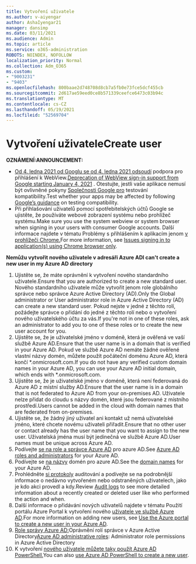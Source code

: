 ```yaml
---
title: Vytvoření uživatele
ms.author: v-aiyengar
author: AshaIyengar21
manager: dansimp
ms.date: 03/11/2021
ms.audience: Admin
ms.topic: article
ms.service: o365-administration
ROBOTS: NOINDEX, NOFOLLOW
localization_priority: Normal
ms.collection: Adm_O365
ms.custom:
- "9003231"
- "9403"
ms.openlocfilehash: 800baae2d748708d8cb7a5fb0e73fce5dcf455cb
ms.sourcegitcommit: 2d617ae59eed0ce8b571339ceefce6473c03b94c
ms.translationtype: MT
ms.contentlocale: cs-CZ
ms.lasthandoff: 05/19/2021
ms.locfileid: "52569704"
---
```

# <a name="create-user"></a><span data-ttu-id="6f8de-102">Vytvoření uživatele</span><span class="sxs-lookup"><span data-stu-id="6f8de-102">Create user</span></span>

<span data-ttu-id="6f8de-103">**OZNÁMENÍ:**</span><span class="sxs-lookup"><span data-stu-id="6f8de-103">**ANNOUNCEMENT:**</span></span>

- <span data-ttu-id="6f8de-104">[Od 4. ledna 2021 od Googlu se od 4. ledna 2021 odsoudí](/azure/active-directory/external-identities/google-federation#deprecation-of-webview-sign-in-support) podpora pro přihlášení k WebView.</span><span class="sxs-lookup"><span data-stu-id="6f8de-104">[Deprecation of WebView sign-in support from Google starting January 4, 2021](/azure/active-directory/external-identities/google-federation#deprecation-of-webview-sign-in-support) .</span></span> <span data-ttu-id="6f8de-105">Otestujte, jestli vaše aplikace nemusí být ovlivněné pokyny [Společnosti Google pro](https://go.microsoft.com/fwlink/?linkid=2157323) testování kompatibility.</span><span class="sxs-lookup"><span data-stu-id="6f8de-105">Test whether your apps may be affected by following [Google’s guidance](https://go.microsoft.com/fwlink/?linkid=2157323) on testing compatibility.</span></span>
- <span data-ttu-id="6f8de-106">Při přihlašování uživatelů pomocí spotřebitelských účtů Google se ujistěte, že používáte webové zobrazení systému nebo prohlížeč systému.</span><span class="sxs-lookup"><span data-stu-id="6f8de-106">Make sure you use the system webview or system browser when signing in your users with consumer Google accounts.</span></span> <span data-ttu-id="6f8de-107">Další informace najdete v tématu Problémy s přihlášením k aplikacím jenom [v prohlížeči Chrome.](/office365/troubleshoot/miscellaneous/chrome-behavior-affects-applications)</span><span class="sxs-lookup"><span data-stu-id="6f8de-107">For more information, see [Issues signing in to application(s) using Chrome browser only](/office365/troubleshoot/miscellaneous/chrome-behavior-affects-applications).</span></span>

<span data-ttu-id="6f8de-108">**Nemůžu vytvořit nového uživatele v adresáři Azure AD**</span><span class="sxs-lookup"><span data-stu-id="6f8de-108">**I can't create a new user in my Azure AD directory**</span></span>

1. <span data-ttu-id="6f8de-109">Ujistěte se, že máte oprávnění k vytvoření nového standardního uživatele.</span><span class="sxs-lookup"><span data-stu-id="6f8de-109">Ensure that you are authorized to create a new standard user.</span></span> <span data-ttu-id="6f8de-110">Nového standardního uživatele může vytvořit jenom role globálního správce nebo správce Azure Active Directory (AD).</span><span class="sxs-lookup"><span data-stu-id="6f8de-110">Only the Global administrator or User administrator role in Azure Active Directory (AD) can create a new standard user.</span></span> <span data-ttu-id="6f8de-111">Pokud nejste v jedné z těchto rolí, požádejte správce o přidání do jedné z těchto rolí nebo o vytvoření nového uživatelského účtu za vás.</span><span class="sxs-lookup"><span data-stu-id="6f8de-111">If you're not in one of these roles, ask an administrator to add you to one of these roles or to create the new user account for you.</span></span>
1. <span data-ttu-id="6f8de-112">Ujistěte se, že je uživatelské jméno v doméně, která je ověřená ve vaší službě Azure AD.</span><span class="sxs-lookup"><span data-stu-id="6f8de-112">Ensure that the user name is in a domain that is verified in your Azure AD.</span></span> <span data-ttu-id="6f8de-113">Pokud ve službě Azure AD nemáte žádné ověřené vlastní názvy domén, můžete použít počáteční doménu Azure AD, která končí \*.onmicrosoft.com.</span><span class="sxs-lookup"><span data-stu-id="6f8de-113">If you do not have any verified custom domain names in your Azure AD, you can use your Azure AD initial domain, which ends with \*.onmicrosoft.com.</span></span>
1. <span data-ttu-id="6f8de-114">Ujistěte se, že je uživatelské jméno v doméně, která není federovaná do Azure AD z místní služby AD.</span><span class="sxs-lookup"><span data-stu-id="6f8de-114">Ensure that the user name is in a domain that is not federated to Azure AD from your on-premises AD.</span></span> <span data-ttu-id="6f8de-115">Uživatele nelze přidat do cloudu s názvy domén, které jsou federované z místního prostředí.</span><span class="sxs-lookup"><span data-stu-id="6f8de-115">Users cannot be added in the cloud with domain names that are federated from on-premises.</span></span>
1. <span data-ttu-id="6f8de-116">Ujistěte se, že žádný jiný uživatel ani kontakt už nemá uživatelské jméno, které chcete novému uživateli přiřadit.</span><span class="sxs-lookup"><span data-stu-id="6f8de-116">Ensure that no other user or contact already has the user name that you want to assign to the new user.</span></span> <span data-ttu-id="6f8de-117">Uživatelská jména musí být jedinečná ve službě Azure AD.</span><span class="sxs-lookup"><span data-stu-id="6f8de-117">User names must be unique across Azure AD.</span></span>
1. <span data-ttu-id="6f8de-118">Podívejte [se na role a správce Azure AD](https://portal.azure.com/#blade/Microsoft_AAD_IAM/ActiveDirectoryMenuBlade/RolesAndAdministrators) pro azure AD.</span><span class="sxs-lookup"><span data-stu-id="6f8de-118">See [Azure AD roles and administrators](https://portal.azure.com/#blade/Microsoft_AAD_IAM/ActiveDirectoryMenuBlade/RolesAndAdministrators) for your Azure AD.</span></span>
1. <span data-ttu-id="6f8de-119">Podívejte se [na názvy](https://portal.azure.com/#blade/Microsoft_AAD_IAM/ActiveDirectoryMenuBlade/RolesAndAdministrators) domén pro azure AD.</span><span class="sxs-lookup"><span data-stu-id="6f8de-119">See the [domain names](https://portal.azure.com/#blade/Microsoft_AAD_IAM/ActiveDirectoryMenuBlade/RolesAndAdministrators) for your Azure AD.</span></span>
1. <span data-ttu-id="6f8de-120">Prohlédněte [si protokoly](https://portal.azure.com/#blade/Microsoft_AAD_IAM/ActiveDirectoryMenuBlade/RolesAndAdministrators) auditování a podívejte se na podrobnější informace o nedávno vytvořeném nebo odstraněných uživatelech, jako je kdo akci provedl a kdy.</span><span class="sxs-lookup"><span data-stu-id="6f8de-120">Review [Audit logs](https://portal.azure.com/#blade/Microsoft_AAD_IAM/ActiveDirectoryMenuBlade/RolesAndAdministrators) to see more detailed information about a recently created or deleted user like who performed the action and when.</span></span>
1. <span data-ttu-id="6f8de-121">Další informace o přidávání nových uživatelů najdete v tématu Použití portálu Azure Portal k vytvoření nového [uživatele ve službě Azure AD](/azure/active-directory/active-directory-users-create-azure-portal).</span><span class="sxs-lookup"><span data-stu-id="6f8de-121">For more information on adding new users, see [Use the Azure portal to create a new user in your Azure AD](/azure/active-directory/active-directory-users-create-azure-portal).</span></span>
1. <span data-ttu-id="6f8de-122">[Role správy Azure AD:](/azure/active-directory/active-directory-assign-admin-roles)Oprávnění rolí správce v Azure Active Directory</span><span class="sxs-lookup"><span data-stu-id="6f8de-122">[Azure AD administrative roles](/azure/active-directory/active-directory-assign-admin-roles): Administrator role permissions in Azure Active Directory</span></span>
1. <span data-ttu-id="6f8de-123">K vytvoření [nového uživatele můžete taky použít Azure AD PowerShell.](/powershell/module/azuread/new-azureaduser?view=azureadps-2.0)</span><span class="sxs-lookup"><span data-stu-id="6f8de-123">You can also [use Azure AD PowerShell to create a new user](/powershell/module/azuread/new-azureaduser?view=azureadps-2.0).</span></span>
